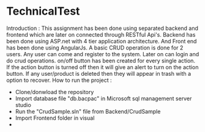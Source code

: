 # TechnicalTest
Introduction :
This assignment has been done using separated backend and frontend which are later on connected through RESTful Api's. Backend has been done using ASP.net with 4 tier application 
architecture. And Front end has been done using AngularJs. 
A basic CRUD operation is done for 2 users. Any user can come and register to the system. Later on can login and do crud operations. 
on/off button has been created for every single action. If the action button is turned off then it will give an alert to turn on the action button.
If any user/product is deleted then they will appear in trash with a option to recover.
How to run the project :
* Clone/donwload the repository
* Import database file "db.bacpac" in Microsoft sql management server studio
* Run the "CrudSample.sln" file from Backend/CrudSample
* Import Frontend folder in visual
* 
